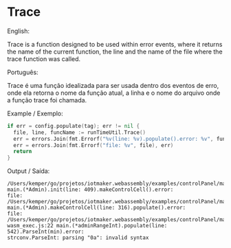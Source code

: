 # Trace

English:

Trace is a function designed to be used within error events, where it returns the name of the current function, the line and the name of the file where the trace function was called.

Português:

Trace é uma função idealizada para ser usada dentro dos eventos de erro, onde ela retorna o nome da função atual, a linha e o nome do arquivo onde a função trace foi chamada.

Example / Exemplo:
```go
if err = config.populate(tag); err != nil {
  file, line, funcName := runTimeUtil.Trace()
  err = errors.Join(fmt.Errorf("%v(line: %v).populate().error: %v", funcName, line, err))
  err = errors.Join(fmt.Errorf("file: %v", file), err)
  return
}
```

Output / Saída:
```
/Users/kemper/go/projetos/iotmaker.webassembly/examples/controlPanel/main.go
main.(*Admin).init(line: 409).makeControlCell().error: 
file: /Users/kemper/go/projetos/iotmaker.webassembly/examples/controlPanel/main.go
main.(*Admin).makeControlCell(line: 316).populate().error: 
file: /Users/kemper/go/projetos/iotmaker.webassembly/examples/controlPanel/main.go
wasm_exec.js:22 main.(*adminRangeInt).populate(line: 542).ParseInt(min).error: 
strconv.ParseInt: parsing "0a": invalid syntax
```
